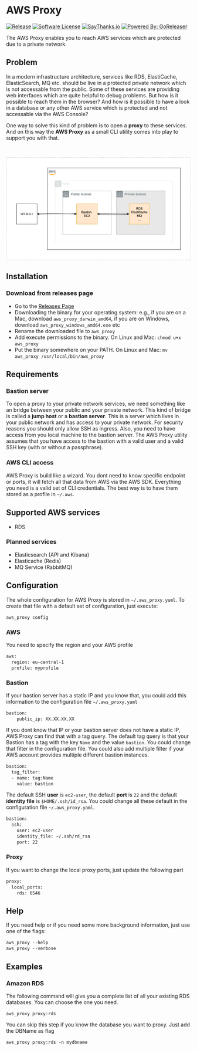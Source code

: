 # AWS Proxy

[![Release](https://img.shields.io/github/release/kj187/aws_proxy?style=for-the-badge)](https://github.com/kj187/aws_proxy/releases/latest)
[![Software License](https://img.shields.io/badge/license-MIT-brightgreen.svg?style=for-the-badge)](/LICENSE.md)
[![SayThanks.io](https://img.shields.io/badge/SayThanks.io-%E2%98%BC-1EAEDB.svg?style=for-the-badge)](https://saythanks.io/to/mail%40kj187.de)
[![Powered By: GoReleaser](https://img.shields.io/badge/powered%20by-goreleaser-green.svg?style=for-the-badge)](https://github.com/goreleaser)

The AWS Proxy enables you to reach AWS services which are protected due to a private network.

## Problem

In a modern infrastructure architecture, services like RDS, ElastiCache, ElasticSearch, MQ etc. should be live in a protected private network which is not accessable from the public. Some of these services are providing web interfaces which are quite helpful to debug problems. But how is it possible to reach them in the browser? And how is it possible to have a look in a database or any other AWS service which is protected and not accessable via the AWS Console? 

One way to solve this kind of problem is to open a **proxy** to these services. 
And on this way the **AWS Proxy** as a small CLI utility comes into play to support you with that.

<br>
<p align="center">
  <img src="doc/aws_proxy.png" alt="AWS Proxy" />
</p>

## Installation

### Download from releases page

- Go to the [Releases Page](https://github.com/kj187/aws_proxy/releases)
- Downloading the binary for your operating system: e.g., if you are on a Mac, download `aws_proxy_darwin_amd64`, if you are on Windows, download `aws_proxy_windows_amd64.exe` etc
- Rename the downloaded file to `aws_proxy`
- Add execute permissions to the binary. On Linux and Mac: `chmod u+x aws_proxy`
- Put the binary somewhere on your PATH. On Linux and Mac: `mv aws_proxy /usr/local/bin/aws_proxy`

## Requirements

### Bastion server 

To open a proxy to your private network services, we need something like an bridge between your public and your private network. This kind of bridge is called a **jump host** or a **bastion server**. This is a server which lives in your public network and has access to your private network. For security reasons you should only allow SSH as ingress. Also, you need to have access from you local machine to the bastion server. The AWS Proxy utility assumes that you have access to the bastion with a valid user and a valid SSH key (with or without a passphrase). 

### AWS CLI access

AWS Proxy is build like a wizard. You dont need to know specific endpoint or ports, it will fetch all that data from AWS via the AWS SDK. Everything you need is a valid set of CLI credentials. The best way is to have them stored as a profile in `~/.aws`. 


## Supported AWS services

- RDS

### Planned services

- Elasticsearch (API and Kibana)
- Elasticache (Redis)
- MQ Service (RabbitMQ)

## Configuration

The whole configuration for AWS Proxy is stored in `~/.aws_proxy.yaml`. 
To create that file with a default set of configuration, just execute:

```
aws_proxy config
```

### AWS

You need to specify the region and your AWS profile

```
aws:
  region: eu-central-1
  profile: myprofile
```

### Bastion

If your bastion server has a static IP and you know that, you could add this information to the configuration file 
`~/.aws_proxy.yaml`

```
bastion:
    public_ip: XX.XX.XX.XX
```

If you dont know that IP or your bastion server does not have a static IP, AWS Proxy can find that with a tag query. 
The default tag query is that your Bastion has a tag with the key `Name` and the value `bastion`. You could change that filter in the configuration file. You could also add multiple filter if your AWS account provides multiple different bastion instances.

``` 
bastion:
  tag_filter:
  - name: tag:Name
    value: bastion
```

The default SSH **user** is `ec2-user`, the default **port** is `22` and the default **identity file** is `$HOME/.ssh/id_rsa`. 
You could change all these default in the configuration file `~/.aws_proxy.yaml`. 

```
bastion:
  ssh:
    user: ec2-user
    identity_file: ~/.ssh/rd_rsa
    port: 22
```

### Proxy

If you want to change the local proxy ports, just update the following part

```
proxy:
  local_ports:
    rds: 6546
```

## Help

If you need help or if you need some more background information, just use one of the flags:

```
aws_proxy --help
aws_proxy --verbose
```

## Examples

### Amazon RDS

The following command will give you a complete list of all your existing RDS databases. You can choose the one you need. 

```
aws_proxy proxy:rds 
```

You can skip this step if you know the database you want to proxy. Just add the DBName as flag

```
aws_proxy proxy:rds -n mydbname
```